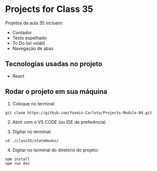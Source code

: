 # Projects for Class 35
Projetos da aula 35 incluem:
* Contador 
* Texto espelhado
* To Do list volátil
* Navegação de abas

## Tecnologias usadas no projeto
* React

## Rodar o projeto em sua máquina

1. Coloque no terminal:
```
git clone https://github.com/Yasmin-Carloto/Projects-Module-04.git
```

2. Abrir com o VS CODE (ou IDE de preferência)

3. Digitar no terminal: 
```
cd ./class35/stateHooks/
```

4. Digitar no terminal do diretório do projeto: 
```
npm install
npm run dev
```